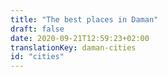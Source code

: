 ```yaml
---
title: "The best places in Daman"
draft: false
date: 2020-09-21T12:59:23+02:00
translationKey: daman-cities
id: "cities"
---
```

